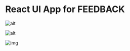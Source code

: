 # React UI App for FEEDBACK

![alt](https://i.imgur.com/TWtu2Sc.png)

![alt](https://i.imgur.com/OpTPv3S.png)

![img](https://i.imgur.com/uwFfU0S.png)
